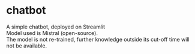 # chatbot
A simple chatbot, deployed on Streamlit <br>
Model used is Mistral (open-source). <br>
The model is not re-trained, further knowledge outside its cut-off time will not be available.
